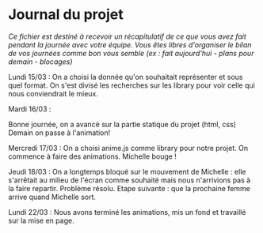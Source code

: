 # Journal du projet

*Ce fichier est destiné à recevoir un récapitulatif de ce que vous avez fait pendant la journée avec votre équipe. Vous êtes libres d'organiser le bilan de vos journées comme bon vous semble (ex : fait aujourd'hui - plans pour demain - blocages)*

Lundi 15/03 :
On a choisi la donnée qu'on souhaitait représenter et sous quel format. 
On s'est divisé les recherches sur les library pour voir celle qui nous conviendrait le mieux.

Mardi 16/03 :

Bonne journée, on a avancé sur la partie statique du projet (html, css)
Demain on passe à l'animation!

Mercredi 17/03 :
On a choisi anime.js comme library pour notre projet. 
On commence à faire des animations.
Michelle bouge !

Jeudi 18/03 :
On a longtemps bloqué sur le mouvement de Michelle :
elle s'arrêtait au milieu de l'écran comme souhaité mais nous n'arrivions pas à la faire repartir.
Problème résolu.
Etape suivante : que la prochaine femme arrive quand Michelle sort.

Lundi 22/03 :
Nous avons terminé les animations, mis un fond et travaillé sur la mise en page.

